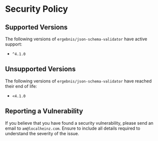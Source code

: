 # Security Policy

## Supported Versions

The following versions of `ergebnis/json-schema-validator` have active support:

- `^4.1.0`

## Unsupported Versions

The following versions of `ergebnis/json-schema-validator` have reached their end of life:

- `<4.1.0`

## Reporting a Vulnerability

If you believe that you have found a security vulnerability, please send an email to `am@localheinz.com`. Ensure to include all details required to understand the severity of the issue.
